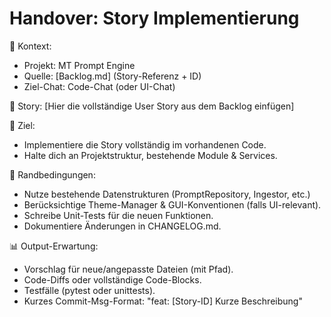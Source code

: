 # Handover: Story Implementierung

📌 Kontext:
- Projekt: MT Prompt Engine
- Quelle: [Backlog.md] (Story-Referenz + ID)
- Ziel-Chat: Code-Chat (oder UI-Chat)

📝 Story:
[Hier die vollständige User Story aus dem Backlog einfügen]

🎯 Ziel:
- Implementiere die Story vollständig im vorhandenen Code.
- Halte dich an Projektstruktur, bestehende Module & Services.

🔄 Randbedingungen:
- Nutze bestehende Datenstrukturen (PromptRepository, Ingestor, etc.)
- Berücksichtige Theme-Manager & GUI-Konventionen (falls UI-relevant).
- Schreibe Unit-Tests für die neuen Funktionen.
- Dokumentiere Änderungen in CHANGELOG.md.

📊 Output-Erwartung:
- Vorschlag für neue/angepasste Dateien (mit Pfad).
- Code-Diffs oder vollständige Code-Blocks.
- Testfälle (pytest oder unittests).
- Kurzes Commit-Msg-Format:
  "feat: [Story-ID] Kurze Beschreibung"
